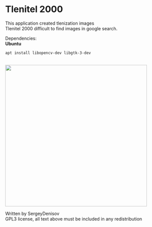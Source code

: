 Tlenitel 2000
==================================

This application created tlenization images<br>
Tlenitel 2000 difficult to find images in google search.

Dependencies:<br>
<b>Ubuntu</b>
````
apt install libopencv-dev libgtk-3-dev
````
<br>
<img width="450" src="http://s017.radikal.ru/i441/1507/eb/3411899f8a68.png" />

Written by SergeyDenisov<br>
GPL3 license, all text above must be included in any redistribution
